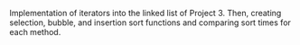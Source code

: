 Implementation of iterators into the linked list of Project 3. Then, creating selection, bubble, and insertion sort functions and comparing sort times for each method.
